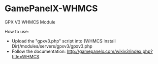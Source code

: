 GamePanelX-WHMCS
================

GPX V3 WHMCS Module

How to use:

- Upload the "gpxv3.php" script into (WHMCS Install Dir)/modules/servers/gpxv3/gpxv3.php
- Follow the documentation: http://gamepanelx.com/wikiv3/index.php?title=WHMCS
